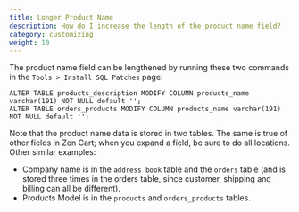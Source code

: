 ```yaml
---
title: Longer Product Name 
description: How do I increase the length of the product name field?
category: customizing 
weight: 10
---
```


The product name field can be lengthened by running these two commands in the `Tools > Install SQL Patches` page: 

```
ALTER TABLE products_description MODIFY COLUMN products_name varchar(191) NOT NULL default '';
ALTER TABLE orders_products MODIFY COLUMN products_name varchar(191) NOT NULL default '';
```

Note that the product name data is stored in two tables. The same is true of other fields in Zen Cart; when you expand a field, be sure to do all locations.  Other similar examples: 

- Company name is in the `address book` table and the `orders` table (and is stored three times in the orders table, since customer, shipping and billing can all be different). 
- Products Model is in the `products` and `orders_products` tables. 

